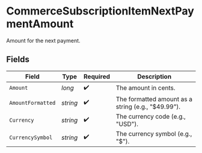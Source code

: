 # CommerceSubscriptionItemNextPaymentAmount

Amount for the next payment.


## Fields

| Field                                              | Type                                               | Required                                           | Description                                        |
| -------------------------------------------------- | -------------------------------------------------- | -------------------------------------------------- | -------------------------------------------------- |
| `Amount`                                           | *long*                                             | :heavy_check_mark:                                 | The amount in cents.                               |
| `AmountFormatted`                                  | *string*                                           | :heavy_check_mark:                                 | The formatted amount as a string (e.g., "$49.99"). |
| `Currency`                                         | *string*                                           | :heavy_check_mark:                                 | The currency code (e.g., "USD").                   |
| `CurrencySymbol`                                   | *string*                                           | :heavy_check_mark:                                 | The currency symbol (e.g., "$").                   |